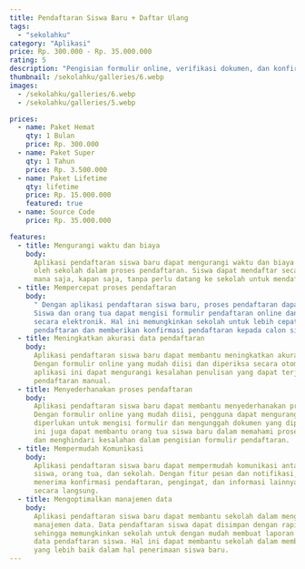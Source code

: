 ```yaml
---
title: Pendaftaran Siswa Baru + Daftar Ulang
tags:
  - "sekolahku"
category: "Aplikasi"
price: Rp. 300.000 - Rp. 35.000.000
rating: 5
description: "Pengisian formulir online, verifikasi dokumen, dan konfirmasi status pendaftaran secara real-time"
thumbnail: /sekolahku/galleries/6.webp
images:
  - /sekolahku/galleries/6.webp
  - /sekolahku/galleries/5.webp

prices:
  - name: Paket Hemat
    qty: 1 Bulan
    price: Rp. 300.000
  - name: Paket Super
    qty: 1 Tahun
    price: Rp. 3.500.000
  - name: Paket Lifetime
    qty: lifetime
    price: Rp. 15.000.000
    featured: true
  - name: Source Code
    price: Rp. 35.000.000

features:
  - title: Mengurangi waktu dan biaya
    body:
      Aplikasi pendaftaran siswa baru dapat mengurangi waktu dan biaya yang dikeluarkan
      oleh sekolah dalam proses pendaftaran. Siswa dapat mendaftar secara online dari
      mana saja, kapan saja, tanpa perlu datang ke sekolah untuk mendaftar secara langsung.
  - title: Mempercepat proses pendaftaran
    body:
      " Dengan aplikasi pendaftaran siswa baru, proses pendaftaran dapat dipercepat.
      Siswa dan orang tua dapat mengisi formulir pendaftaran online dan mengirimkannya
      secara elektronik. Hal ini memungkinkan sekolah untuk lebih cepat memproses aplikasi
      pendaftaran dan memberikan konfirmasi pendaftaran kepada calon siswa."
  - title: Meningkatkan akurasi data pendaftaran
    body:
      Aplikasi pendaftaran siswa baru dapat membantu meningkatkan akurasi data pendaftaran.
      Dengan formulir online yang mudah diisi dan diperiksa secara otomatis, penggunaan
      aplikasi ini dapat mengurangi kesalahan penulisan yang dapat terjadi pada formulir
      pendaftaran manual.
  - title: Menyederhanakan proses pendaftaran
    body:
      Aplikasi pendaftaran siswa baru dapat membantu menyederhanakan proses pendaftaran.
      Dengan formulir online yang mudah diisi, pengguna dapat mengurangi waktu yang
      diperlukan untuk mengisi formulir dan mengunggah dokumen yang diperlukan. Hal
      ini juga dapat membantu orang tua siswa baru dalam memahami proses pendaftaran
      dan menghindari kesalahan dalam pengisian formulir pendaftaran.
  - title: Mempermudah Komunikasi
    body:
      Aplikasi pendaftaran siswa baru dapat mempermudah komunikasi antara calon
      siswa, orang tua, dan sekolah. Dengan fitur pesan dan notifikasi, pengguna dapat
      menerima konfirmasi pendaftaran, pengingat, dan informasi lainnya dari sekolah
      secara langsung.
  - title: Mengoptimalkan manajemen data
    body:
      Aplikasi pendaftaran siswa baru dapat membantu sekolah dalam mengoptimalkan
      manajemen data. Data pendaftaran siswa dapat disimpan dengan rapi dan mudah diakses,
      sehingga memungkinkan sekolah untuk dengan mudah membuat laporan dan analisis
      data pendaftaran siswa. Hal ini dapat membantu sekolah dalam membuat keputusan
      yang lebih baik dalam hal penerimaan siswa baru.
---
```

